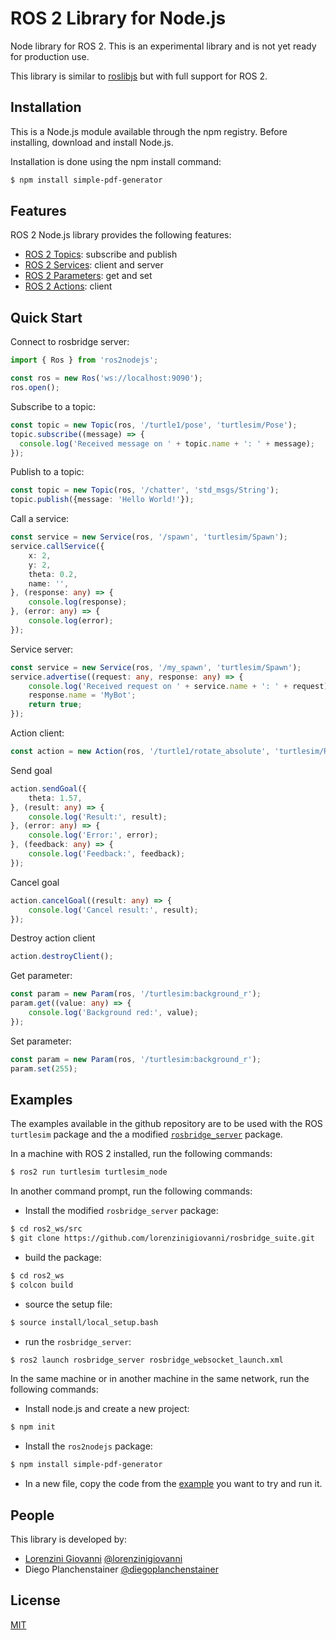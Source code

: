 # ROS 2 Library for Node.js

Node library for ROS 2. This is an experimental library and is not yet ready for production use.

This library is similar to [roslibjs](https://github.com/RobotWebTools/roslibjs) but with full support for ROS 2.

## Installation

This is a Node.js module available through the npm registry.
Before installing, download and install Node.js.

Installation is done using the npm install command:

```sh
$ npm install simple-pdf-generator
```

## Features

ROS 2 Node.js library provides the following features:

-  [ROS 2 Topics](https://docs.ros.org/en/humble/Tutorials/Beginner-CLI-Tools/Understanding-ROS2-Topics/Understanding-ROS2-Topics.html): subscribe and publish
-  [ROS 2 Services](https://docs.ros.org/en/humble/Tutorials/Beginner-CLI-Tools/Understanding-ROS2-Services/Understanding-ROS2-Services.html): client and server
-  [ROS 2 Parameters](https://docs.ros.org/en/humble/Tutorials/Beginner-CLI-Tools/Understanding-ROS2-Parameters/Understanding-ROS2-Parameters.html): get and set
-  [ROS 2 Actions](https://docs.ros.org/en/humble/Tutorials/Beginner-CLI-Tools/Understanding-ROS2-Actions/Understanding-ROS2-Actions.html): client

## Quick Start

Connect to rosbridge server:

```ts
import { Ros } from 'ros2nodejs';

const ros = new Ros('ws://localhost:9090');
ros.open();
```

Subscribe to a topic:

```ts
const topic = new Topic(ros, '/turtle1/pose', 'turtlesim/Pose');
topic.subscribe((message) => {
  console.log('Received message on ' + topic.name + ': ' + message);
});
```

Publish to a topic:

```ts
const topic = new Topic(ros, '/chatter', 'std_msgs/String');
topic.publish({message: 'Hello World!'});
```

Call a service:

```ts
const service = new Service(ros, '/spawn', 'turtlesim/Spawn');
service.callService({
    x: 2,
    y: 2,
    theta: 0.2,
    name: '',
}, (response: any) => {
    console.log(response);
}, (error: any) => {
    console.log(error);
});
```

Service server:

```ts
const service = new Service(ros, '/my_spawn', 'turtlesim/Spawn');
service.advertise((request: any, response: any) => {
    console.log('Received request on ' + service.name + ': ' + request);
    response.name = 'MyBot';
    return true;
});
```

Action client:

```ts
const action = new Action(ros, '/turtle1/rotate_absolute', 'turtlesim/RotateAbsolute');
```

Send goal

```ts
action.sendGoal({
    theta: 1.57,
}, (result: any) => {
    console.log('Result:', result);
}, (error: any) => {
    console.log('Error:', error);
}, (feedback: any) => {
    console.log('Feedback:', feedback);
});
```

Cancel goal

```ts
action.cancelGoal((result: any) => {
    console.log('Cancel result:', result);
});
```

Destroy action client

```ts
action.destroyClient();
```

Get parameter:

```ts
const param = new Param(ros, '/turtlesim:background_r');
param.get((value: any) => {
    console.log('Background red:', value);
});
```

Set parameter:

```ts
const param = new Param(ros, '/turtlesim:background_r');
param.set(255);
```

## Examples

The examples available in the github repository are to be used with the ROS `turtlesim` package and the a modified [`rosbridge_server`](https://github.com/lorenzinigiovanni/rosbridge_suite.git) package.

In a machine with ROS 2 installed, run the following commands:

```sh
$ ros2 run turtlesim turtlesim_node
```

In another command prompt, run the following commands:


- Install the modified `rosbridge_server` package:

```sh
$ cd ros2_ws/src
$ git clone https://github.com/lorenzinigiovanni/rosbridge_suite.git
```

- build the package:

```sh
$ cd ros2_ws
$ colcon build
```

- source the setup file:

```sh
$ source install/local_setup.bash
```

- run the `rosbridge_server`:

```sh
$ ros2 launch rosbridge_server rosbridge_websocket_launch.xml
```

In the same machine or in another machine in the same network, run the following commands:

- Install node.js and create a new project:

```sh
$ npm init
```

- Install the `ros2nodejs` package:

```sh
$ npm install simple-pdf-generator
```

- In a new file, copy the code from the [example](examples/) you want to try and run it.

## People

This library is developed by:

- [Lorenzini Giovanni](https://www.lorenzinigiovanni.com/) [@lorenzinigiovanni](https://github.com/lorenzinigiovanni)
- Diego Planchenstainer [@diegoplanchenstainer](https://github.com/diegoplanchenstainer)

## License

[MIT](LICENSE)
